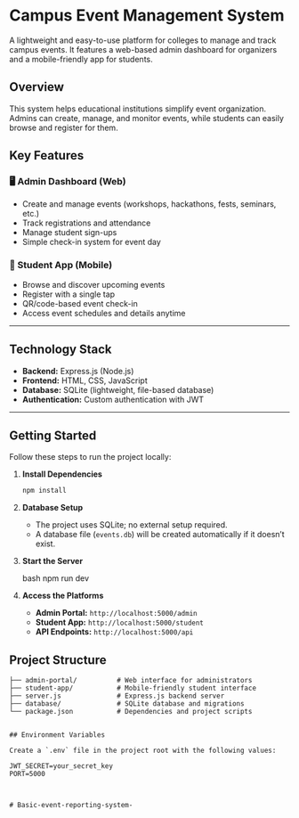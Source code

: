 # Campus Event Management System

A lightweight and easy-to-use platform for colleges to manage and track campus events. It features a web-based admin dashboard for organizers and a mobile-friendly app for students.

## Overview

This system helps educational institutions simplify event organization. Admins can create, manage, and monitor events, while students can easily browse and register for them.



## Key Features

### 🖥️ Admin Dashboard (Web)

* Create and manage events (workshops, hackathons, fests, seminars, etc.)
* Track registrations and attendance
* Manage student sign-ups
* Simple check-in system for event day

### 📱 Student App (Mobile)

* Browse and discover upcoming events
* Register with a single tap
* QR/code-based event check-in
* Access event schedules and details anytime

---

## Technology Stack

* **Backend:** Express.js (Node.js)
* **Frontend:** HTML, CSS, JavaScript
* **Database:** SQLite (lightweight, file-based database)
* **Authentication:** Custom authentication with JWT

---

## Getting Started

Follow these steps to run the project locally:

1. **Install Dependencies**

   ```bash
   npm install
   

2. **Database Setup**

   * The project uses SQLite; no external setup required.
   * A database file (`events.db`) will be created automatically if it doesn’t exist.

3. **Start the Server**

   bash
   npm run dev
 

4. **Access the Platforms**

   * **Admin Portal:** `http://localhost:5000/admin`
   * **Student App:** `http://localhost:5000/student`
   * **API Endpoints:** `http://localhost:5000/api`


## Project Structure

```
├── admin-portal/          # Web interface for administrators
├── student-app/           # Mobile-friendly student interface
├── server.js              # Express.js backend server
├── database/              # SQLite database and migrations
└── package.json           # Dependencies and project scripts


## Environment Variables

Create a `.env` file in the project root with the following values:

JWT_SECRET=your_secret_key
PORT=5000



#   B a s i c - e v e n t - r e p o r t i n g - s y s t e m - 
 
 
